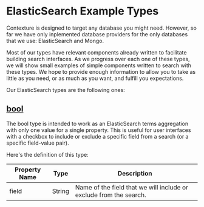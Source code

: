 ﻿# ElasticSearch Example Types

Contexture is designed to target any database you might need. However,
so far we have only inplemented database providers for the only
databases that we use: ElasticSearch and Mongo.

Most of our types have relevant components already written to
facilitate building search interfaces. As we progress over each one of
these types, we will show small examples of simple components written
to search with these types. We hope to provide enough information to
allow you to take as little as you need, or as much as you want, and
fulfill you expectations.

Our ElasticSearch types are the following ones:

## [bool](https://github.com/smartprocure/contexture-elasticsearch/blob/master/src/example-types/bool.js)

The bool type is intended to work as an ElasticSearch terms
aggregation with only one value for a single property. This is useful
for user interfaces with a checkbox to include or exclude a specific
field from a search (or a specific field-value pair).

Here's the definition of this type:

| Property Name | Type | Description |
| --- | --- | --- |
| field | String | Name of the field that we will include or exclude from the search. |
